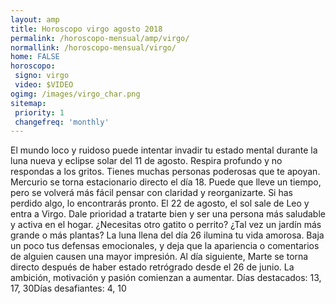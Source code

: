 ```yaml
---
layout: amp
title: Horoscopo virgo agosto 2018 
permalink: /horoscopo-mensual/amp/virgo/
normallink: /horoscopo-mensual/virgo/
home: FALSE
horoscopo:
 signo: virgo
 video: $VIDEO
ogimg: /images/virgo_char.png
sitemap:
 priority: 1
 changefreq: 'monthly'
---
```



El mundo loco y ruidoso puede intentar invadir tu estado mental durante la luna nueva y eclipse solar del 11 de agosto. Respira profundo y no respondas a los gritos. Tienes muchas personas poderosas que te apoyan. Mercurio se torna estacionario directo el día 18. Puede que lleve un tiempo, pero se volverá más fácil pensar con claridad y reorganizarte. Si has perdido algo, lo encontrarás pronto.  El 22 de agosto, el sol sale de Leo y entra a Virgo. Dale prioridad a tratarte bien y ser una persona más saludable y activa en el hogar. ¿Necesitas otro gatito o perrito? ¿Tal vez un jardín más grande o más plantas? La luna llena del día 26 ilumina tu vida amorosa. Baja un poco tus defensas emocionales, y deja que la apariencia o comentarios de alguien causen una mayor impresión. Al día siguiente, Marte se torna directo después de haber estado retrógrado desde el 26 de junio. La ambición, motivación y pasión comienzan a aumentar. Días destacados: 13, 17, 30Días desafiantes: 4, 10</div>